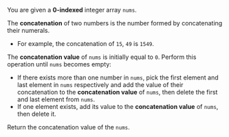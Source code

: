 You are given a **0-indexed** integer array `nums`.

The **concatenation** of two numbers is the number formed by concatenating their numerals.

- For example, the concatenation of `15`, `49` is `1549`.

The **concatenation value** of `nums` is initially equal to `0`. Perform this operation until `nums` becomes empty:

- If there exists more than one number in `nums`, pick the first element and last element in `nums` respectively and add the value of their concatenation to the **concatenation value** of `nums`, then delete the first and last element from `nums`.
- If one element exists, add its value to the **concatenation value** of `nums`, then delete it.

Return the concatenation value of the `nums`.